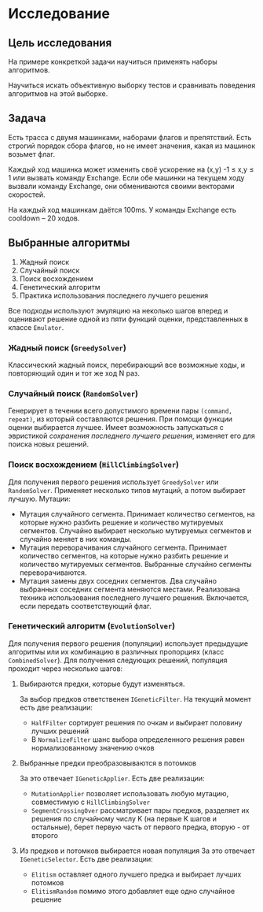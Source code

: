 # Исследование

## Цель исследования
На примере конкреткой задачи научиться применять наборы алгоритмов.

Научиться искать объективную выборку тестов и сравнивать поведения алгоритмов на этой выборке.

## Задача

Есть трасса с двумя машинками, наборами флагов и препятствий. 
Есть строгий порядок сбора флагов, но не имеет значения, какая из машинок возьмет флаг.

Каждый ход машинка может изменить своё ускорение на (x,y) -1 ≤ x,y ≤ 1 или вызвать команду Exchange. 
Если обе машинки на текущем ходу вызвали команду Exchange, они обмениваются своими векторами скоростей.

На каждый ход машинкам даётся 100ms.
У команды Exchange есть cooldown – 20 ходов.

## Выбранные алгоритмы

1. Жадный поиск
2. Случайный поиск
3. Поиск восхождением
4. Генетический алгоритм
5. Практика использования последнего лучшего решения

Все подходы используют эмуляцию на неколько шагов вперед и оценивают решение одной из пяти функций оценки, представленных в классе `Emulator`.

### Жадный поиск (`GreedySolver`)
Классический жадный поиск, перебирающий все возможные ходы, и повторяющий один и тот же ход N раз.

### Случайный поиск (`RandomSolver`)
Генерирует в течении всего допустимого времени пары `(command, repeat)`, из который составляются решения. При помощи функции оценки выбирается лучшее.
Имеет возможность запускаться с эвристикой _сохранения последнего лучшего решения_, изменяет его для поиска новых решений.

### Поиск восхождением (`HillClimbingSolver`)
Для получения первого решения использует `GreedySolver` или `RandomSolver`. Применяет несколько типов мутаций, а потом выбирает лучшую.
Мутации:
- Мутация случайного сегмента. Принимает количество сегментов, на которые нужно разбить решение и количество мутируемых сегментов. Случайно выбирает несколько мутируемых сегментов и случайно меняет в них команды.
- Мутация переворачивания случайного сегмента. Принимает количество сегментов, на которые нужно разбить решение и количество мутируемых сегментов. Выбранные случайно сегменты переворачиваются.
- Мутация замены двух соседних сегментов. Два случайно выбранных соседних сегмента меняются местами.
Реализована техника использования последнего лучшего решения. Включается, если передать соответствующий флаг.

### Генетический алгоритм (`EvolutionSolver`)
Для получения первого решения (популяции) использует предыдущие алгоритмы или их комбинацию в различных пропорциях (класс `CombinedSolver`).
Для получения следующих решений, популяция проходит через несколько шагов:

1. Выбираются предки, которые будут изменяться. 

   За выбор предков ответственен `IGeneticFilter`. На текущий момент есть две реализации:
   * `HalfFilter` сортирует решения по очкам и выбирает половину лучших решений
   * В `NormalizeFilter` шанс выбора определенного решения равен нормализованному значению очков

2. Выбранные предки преобразовываются в потомков
   
   За это отвечает `IGeneticApplier`. Есть две реализации:
   * `MutationApplier` позволяет использовать любую мутацию, совместимую с `HillClimbingSolver`
   * `SegmentCrossingOver` рассматривает пары предков, разделяет их решения по случайному числу K (на первые K шагов и остальные), берет первую часть от первого предка, вторую - от второго

3. Из предков и потомков выбирается новая популяция
   За это отвечает `IGeneticSelector`. Есть две реализации:
   * `Elitism` оставляет одного лучшего предка и выбирает лучших потомков
   * `ElitismRandom` помимо этого добавляет еще одно случайное решение
